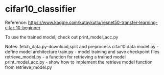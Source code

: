 # cifar10_classifier

Reference: 
https://www.kaggle.com/kutaykutlu/resnet50-transfer-learning-cifar-10-beginner

To use the trained model, check out print_model_acc.py 


Notes: 
fetch_data.py-download,split and preprocess cifar10 data 
model.py - define model architecture
train.py - model training and save checkpoint files 
retrieve_model.py - a function for retrieving a trained model
print_model_acc.py - show how to implement the retrieve model function from retrieve_model.py

